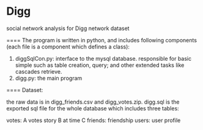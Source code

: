 Digg
====

social network analysis for Digg network dataset


====
The program is written in python, and includes following components (each file is a component which defines a class):

1. diggSqlCon.py:  interface to the mysql database.  responsible for basic simple such as table creation, query; and other extended tasks like cascades retrieve.
2. digg.py:  the main program


====
Dataset:

the raw data is in digg_friends.csv and digg_votes.zip. 
digg.sql is the exported sql file for the whole database which includes three tables: 

votes:  A votes story B at time C
friends:  friendship
users:  user profile



